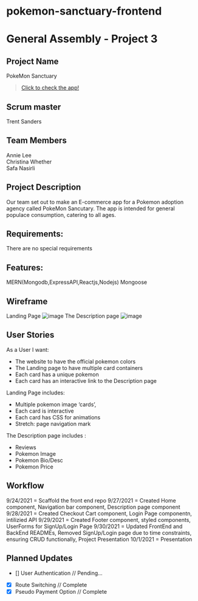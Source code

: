 # pokemon-sanctuary-frontend

# General Assembly - Project 3

## Project Name
PokeMon Sanctuary
>[Click to check the app!](https://pokemon-sanctuary.herokuapp.com/)

## Scrum master
Trent Sanders


## Team Members
Annie Lee  
Christina Whether  
Safa Nasirli

## Project Description
Our team set out to make an E-commerce app for a Pokemon adoption agency called PokeMon Sancutary. The app is intended for general populace consumption, catering to all ages.

## Requirements:
There are no special requirements

## Features:
MERN(Mongodb,ExpressAPI,Reactjs,Nodejs)
Mongoose


## Wireframe
Landing Page
![image](https://imgur.com/sM08Abg.png)
The Description page
![image](https://imgur.com/I1eGXF7.png)

## User Stories
As a User I want:
* The website to have the official pokemon colors
* The Landing page to have multiple card containers
* Each card has a unique pokemon
* Each card has an interactive link to the Description page

Landing Page includes:
* Multiple pokemon image ‘cards’,
* Each card is interactive
* Each card has CSS for animations
* Stretch: page navigation mark

The Description page includes :
* Reviews
* Pokemon Image
* Pokemon Bio/Desc
* Pokemon Price


## Workflow
9/24/2021 = Scaffold the front end repo
9/27/2021 = Created Home component, Navigation bar component, Description page component
9/28/2021 = Created Checkout Cart component, Login Page componentn, intilizied API
9/29/2021 = Created Footer component, styled components, UserForms for SignUp/Login Page
9/30/2021 = Updated FrontEnd and BackEnd READMEs, Removed SignUp/Login page due to time constraints, ensuring CRUD functionally, Project Presentation 
10/1/2021 = Presentation

## Planned Updates
- [] User Authentication // Pending...
- [x] Route Switching // Complete
- [x] Pseudo Payment Option // Complete

##